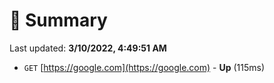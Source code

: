 # 📖 Summary
Last updated: **3/10/2022, 4:49:51 AM**

- `GET` [https://google.com](https://google.com) - **Up** (115ms)
